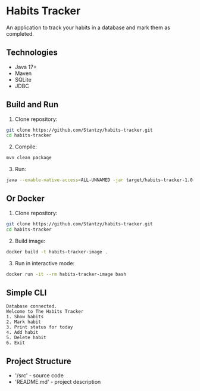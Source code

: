 # Habits Tracker
An application to track your habits in a database and mark them as completed.

## Technologies
- Java 17+
- Maven
- SQLite
- JDBC

## Build and Run
1. Clone repository:
```bash
git clone https://github.com/Stantzy/habits-tracker.git
cd habits-tracker
```
2. Compile:
```bash
mvn clean package
```
3. Run:
```bash
java --enable-native-access=ALL-UNNAMED -jar target/habits-tracker-1.0-SNAPSHOT-jar-with-dependencies.jar
```
## Or Docker
1. Clone repository:
```bash
git clone https://github.com/Stantzy/habits-tracker.git
cd habits-tracker
```
2. Build image:
```bash
docker build -t habits-tracker-image .
```
3. Run in interactive mode:
```bash
docker run -it --rm habits-tracker-image bash
```
## Simple CLI
```
Database connected.
Welcome to The Habits Tracker
1. Show habits
2. Mark habit
3. Print status for today
4. Add habit
5. Delete habit
6. Exit
```
## Project Structure
- '/src' - source code
- 'README.md' - project description

